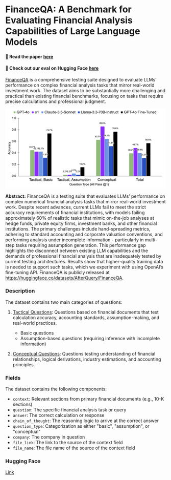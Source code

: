 # FinanceQA: A Benchmark for Evaluating Financial Analysis Capabilities of Large Language Models

#### 📄 Read the paper [here](https://arxiv.org/abs/2501.18062)
#### 🤗 Check out our eval on Hugging Face [here](https://huggingface.co/datasets/AfterQuery/FinanceQA)

[FinanceQA](https://github.com/AfterQuery/FinanceQA/blob/main/Finance%20QA.pdf) is a comprehensive testing suite designed to evaluate LLMs' performance on complex financial analysis tasks that mirror real-world investment work. The dataset aims to be substantially more challenging and practical than existing financial benchmarks, focusing on tasks that require precise calculations and professional judgment.

![Results](https://github.com/AfterQuery/FinanceQA/blob/main/FinanceQA/results_img.png)

**Abstract:** FinanceQA is a testing suite that evaluates LLMs’ performance on complex numerical financial analysis tasks that mirror real-world investment work. Despite recent advances, current LLMs fail to meet the strict accuracy requirements of financial institutions, with models failing approximately 60% of realistic tasks that mimic on-the-job analyses at hedge funds, private equity firms, investment banks, and other financial institutions. The primary challenges include hand-spreading metrics, adhering to standard accounting and corporate valuation conventions, and performing analysis under incomplete information - particularly in multi-step tasks requiring assumption generation. This performance gap highlights the disconnect between existing LLM capabilities and the demands of professional financial analysis that are inadequately tested by current testing architectures. Results show that higher-quality training data is needed to support such tasks, which we experiment with using OpenAI’s fine-tuning API. FinanceQA is publicly released at https://huggingface.co/datasets/AfterQuery/FinanceQA.


### Description

The dataset contains two main categories of questions:
1. <ins>Tactical Questions</ins>: Questions based on financial documents that test calculation accuracy, accounting standards, assumption-making, and real-world practices.
   - Basic questions 
   - Assumption-based questions (requiring inference with incomplete information)

2. <ins>Conceptual Questions</ins>: Questions testing understanding of financial relationships, logical derivations, industry estimations, and accounting principles.

### Fields

The dataset contains the following components:
* `context`: Relevant sections from primary financial documents (e.g., 10-K sections)
* `question`: The specific financial analysis task or query
* `answer`: The correct calculation or response
* `chain_of_thought`: The reasoning logic to arrive at the correct answer
* `question_type`: Categorization as either "basic", "assumption", or "conceptual"
* `company`: The company in question
* `file_link`: The link to the source of the context field
* `file_name`: The file name of the source of the context field

### Hugging Face
[Link](https://huggingface.co/datasets/AfterQuery/FinanceQA)
